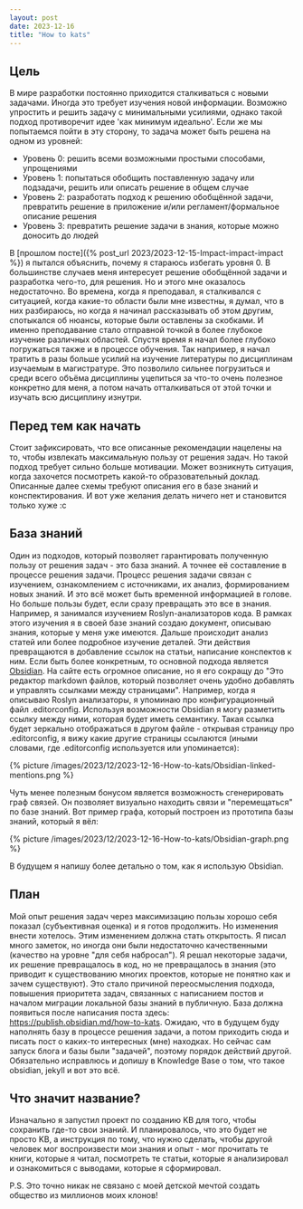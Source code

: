 ```yaml
---
layout: post
date: 2023-12-16
title: "How to kats"
---
```


## Цель
В мире разработки постоянно приходится сталкиваться с новыми задачами. Иногда это требует изучения новой информации. Возможно упростить и решить задачу с минимальными усилиями, однако такой подход противоречит идее 'как минимум идеально'. Если же мы попытаемся пойти в эту сторону, то задача может быть решена на одном из уровней:
- Уровень 0: решить всеми возможными простыми способами, упрощениями
- Уровень 1: попытаться обобщить поставленную задачу или подзадачи, решить или описать решение в общем случае
- Уровень 2: разработать подход к решению обобщённой задачи, превратить решение в приложение и/или регламент/формальное описание решения
- Уровень 3: превратить решение задачи в знания, которые можно доносить до людей

<!--more-->

В [прошлом посте]({% post_url 2023/2023-12-15-Impact-impact-impact %}) я пытался объяснить, почему я стараюсь избегать уровня 0. В большинстве случаев меня интересует решение обобщённой задачи и разработка чего-то, для решения. Но и этого мне оказалось недостаточно. Во времена, когда я преподавал, я сталкивался с ситуацией, когда какие-то области были мне известны, я думал, что в них разбираюсь, но когда я начинал рассказывать об этом другим, спотыкался об нюансы, которые были оставлены за скобками. И именно преподавание стало отправной точкой в более глубокое изучение различных областей. Спустя время я начал более глубоко погружаться также и в процессе обучения. Так например, я начал тратить в разы больше усилий на изучение литературы по дисциплинам изучаемым в магистратуре. Это позволило сильнее погрузиться и среди всего объёма дисциплины уцепиться за что-то очень полезное конкретно для меня, а потом начать отталкиваться от этой точки и изучать всю дисциплину изнутри.

## Перед тем как начать
Стоит зафиксировать, что все описанные рекомендации нацелены на то, чтобы извлекать максимальную пользу от решения задач. Но такой подход требует сильно больше мотивации. Может возникнуть ситуация, когда захочется посмотреть какой-то образовательный доклад. Описанные далее схемы требуют описания его в базе знаний и конспектирования. И вот уже желания делать ничего нет и становится только хуже :с

## База знаний
Один из подходов, который позволяет гарантировать полученную пользу от решения задач - это база знаний. А точнее её составление в процессе решения задачи. Процесс решения задачи связан с изучением, ознакомлением с источниками, их анализ, формированием новых знаний. И это всё может быть временной информацией в голове. Но больше пользы будет, если сразу превращать это все в знания. Например, я занимался изучением  Roslyn-анализаторов кода. В рамках этого изучения я в своей базе знаний создаю документ, описываю знания, которые у меня уже имеются. Дальше происходит анализ статей или более подробное изучение деталей. Эти действия превращаются в добавление ссылок на статьи, написание конспектов к ним.
Если быть более конкретным, то основной подхода является [Obsidian](https://obsidian.md). На сайте есть огромное описание, но я его сокращу до "Это редактор markdown файлов, который позволяет очень удобно добавлять и управлять ссылками между страницами". Например, когда я описываю Roslyn анализаторы, я упоминаю про конфигурационный файл .editorconfig. Используя возможности Obsidian я могу разметить ссылку между ними, которая будет иметь семантику. Такая ссылка будет зеркально отображаться в другом файле - открывая страницу про .editorconfig, я вижу какие другие страницы ссылаются (иными словами, где .editorconfig используется или упоминается):

{% picture /images/2023/12/2023-12-16-How-to-kats/Obsidian-linked-mentions.png %}

Чуть менее полезным бонусом является возможность сгенерировать граф связей. Он позволяет визуально находить связи и "перемещаться" по базе знаний. Вот пример графа, который построен из прототипа базы знаний, который я вёл:

{% picture /images/2023/12/2023-12-16-How-to-kats/Obsidian-graph.png %}

В будущем я напишу более детально о том, как я использую Obsidian.

## План
Мой опыт решения задач через максимизацию пользы хорошо себя показал (субъективная оценка) и я готов продолжить. Но изменения внести хотелось. Этим изменением должна стать открытость. Я писал много заметок, но иногда они были недостаточно качественными (качество на уровне "для себя набросал"). Я решал некоторые задачи, их решение превращалось в код, но не превращалось в знания (это приводит к существованию многих проектов, которые не понятно как и зачем существуют).
Это стало причиной переосмысления подхода, повышения приоритета задач, связанных с написанием постов и началом миграции локальной базы знаний в публичную. База должна появиться после написания поста здесь: https://publish.obsidian.md/how-to-kats. Ожидаю, что в будущем буду наполнять базу в процессе решения задачи, а потом приходить сюда и писать пост о каких-то интересных (мне) находках. Но сейчас сам запуск блога и базы были "задачей", поэтому порядок действий другой. Обязательно исправлюсь и допишу в Knowledge Base о том, что такое obsidian, jekyll и вот это всё.

## Что значит название?

Изначально я запустил проект по созданию KB для того, чтобы сохранить где-то свои знаний. И планировалось, что это будет не просто KB, а инструкция по тому, что нужно сделать, чтобы другой человек мог воспроизвести мои знания и опыт - мог прочитать те книги, которые я читал, посмотреть те статьи, которые я анализировал и ознакомиться с выводами, которые я сформировал.

P.S. Это точно никак не связано с моей детской мечтой создать общество из миллионов моих клонов!